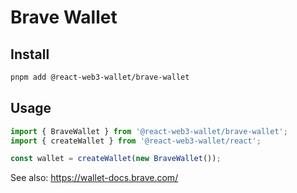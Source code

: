 # Brave Wallet

## Install

```bash
pnpm add @react-web3-wallet/brave-wallet
```

## Usage

```ts
import { BraveWallet } from '@react-web3-wallet/brave-wallet';
import { createWallet } from '@react-web3-wallet/react';

const wallet = createWallet(new BraveWallet());
```

See also: https://wallet-docs.brave.com/
